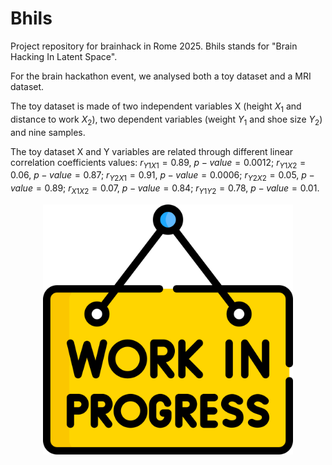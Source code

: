# Bhils
Project repository for brainhack in Rome 2025. Bhils stands for "Brain Hacking In Latent Space". 

For the brain hackathon event, we analysed both a toy dataset and a MRI dataset.

 
The toy dataset is made of two independent variables X (height $X_1$ and distance to work $X_2$), 
two dependent variables (weight $Y_1$ and shoe size $Y_2$) and nine samples. 

The toy dataset X and Y variables are related through different linear correlation
coefficients values: $r_{Y1X1}=0.89$, $p-value=0.0012$; $r_{Y1X2}=0.06$, $p-value=0.87$; 
$r_{Y2X1}=0.91$, $p-value=0.0006$; $r_{Y2X2}=0.05$, $p-value=0.89$; 
$r_{X1X2}=0.07$, $p-value=0.84$; $r_{Y1Y2}=0.78$, $p-value=0.01$.

<p align="center">
  <img 
    width="400"
    src="https://github.com/ManuelaCarriero/Bhils/blob/main/documentation_images/work_in_progress.png"
  >
</p>
